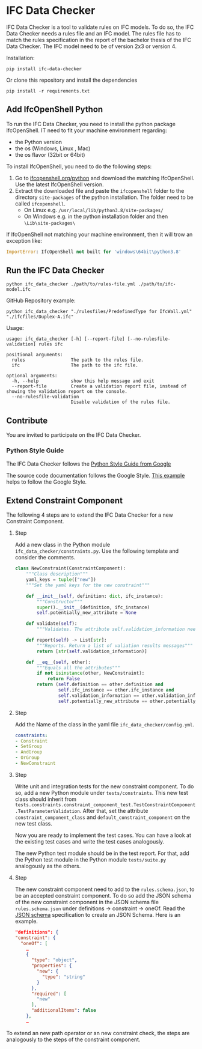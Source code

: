 # IFC Data Checker

IFC Data Checker is a tool to validate rules on IFC models. To do so, the IFC Data Checker needs a rules file and an IFC model. The rules file has to match the rules specification in the report of the bachelor thesis of the IFC Data Checker. The IFC model need to be of version 2x3 or version 4.

Installation:

```shell
pip install ifc-data-checker
```

Or clone this repository and install the dependencies

```shell
pip install -r requirements.txt
```

## Add IfcOpenShell Python

To run the IFC Data Checker, you need to install the python package IfcOpenShell. IT need to fit your machine environment regarding:

* the Python version
* the os (Windows, Linux , Mac)
* the os flavor (32bit or 64bit)

To install IfcOpenShell, you need to do the following steps:

1. Go to [ifcopenshell.org/python](http://ifcopenshell.org/python) and download the matching IfcOpenShell. Use the latest IfcOpenShell version.
2. Extract the downloaded file and paste the `ifcopenshell` folder to the directory `site-packages` of the python installation. The folder need to be called `ifcopenshell`.
    * On Linux e.g. `/usr/local/lib/python3.8/site-packages/`
    * On Windows e.g. in the python installation folder and then `\Lib\site-packages\`

If IfcOpenShell not matching your machine environment, then it will trow an exception like:

```python
ImportError: IfcOpenShell not built for 'windows\64bit\python3.8'
```

## Run the IFC Data Checker

```shell
python ifc_data_checker ./path/to/rules-file.yml ./path/to/ifc-model.ifc
```

GitHub Repository example:

```shell
python ifc_data_checker "./rulesfiles/PredefinedType for IfcWall.yml" "./ifcfiles/Duplex-A.ifc"
```

Usage:

```shell
usage: ifc_data_checker [-h] [--report-file] [--no-rulesfile-validation] rules ifc

positional arguments:
  rules                 The path to the rules file.
  ifc                   The path to the ifc file.

optional arguments:
  -h, --help            show this help message and exit
  --report-file         Create a validation report file, instead of showing the validation report on the console.
  --no-rulesfile-validation
                        Disable validation of the rules file.
```

## Contribute

You are invited to participate on the IFC Data Checker.

### Python Style Guide

The IFC Data Checker follows the [Python Style Guide from Google](https://google.github.io/styleguide/pyguide.html)

The source code documentation follows the Google Style. [This example](https://sphinxcontrib-napoleon.readthedocs.io/en/latest/example_google.html) helps to follow the Google Style.

## Extend Constraint Component

The following 4 steps are to extend the IFC Data Checker for a new Constraint Component.

1. Step

    Add a new class in the Python module `ifc_data_checker/constraints.py`. Use the following template and consider the comments.

    ```python
    class NewConstraint(ConstraintComponent):
        """Class description"""
        yaml_keys = tuple(["new"])
        """Set the yaml keys for the new constraint"""

        def __init__(self, definition: dict, ifc_instance):
            """Constructor"""
            super().__init__(definition, ifc_instance)
            self.potentially_new_attribute = None

        def validate(self):
            """Validates. The attribute self.validation_information need to be set."""

        def report(self) -> List[str]:
            """Reports. Return a list of valiation results messages"""
            return [str(self.validation_information)]

        def __eq__(self, other):
            """Equals all the attributes"""
            if not isinstance(other, NewConstraint):
                return False
            return (self.definition == other.definition and
                    self.ifc_instance == other.ifc_instance and
                    self.validation_information == other.validation_information and
                    self.potentially_new_attribute == other.potentially_new_attribute)
    ```

2. Step

    Add the Name of the class in the yaml file `ifc_data_checker/config.yml`.

    ```yaml
    constraints:
    - Constraint
    - SetGroup
    - AndGroup
    - OrGroup
    - NewConstraint
    ```

3. Step

    Write unit and integration tests for the new constraint component. To do so, add a new Python module under `tests/constraints`. This new test class should inherit from `tests.constraints.constraint_component_test.TestConstraintComponent.TestParameterValidation`. After that, set the attribute `constraint_component_class` and `default_constraint_component` on the new test class.

    Now you are ready to implement the test cases. You can have a look at the existing test cases and write the test cases analogously.

    The new Python test module should be in the test report. For that, add the Python test module in the Python module `tests/suite.py` analogously as the others.

4. Step

    The new constraint component need to add to the `rules.schema.json`, to be an accepted constraint component. To do so add the JSON schema of the new constraint component in the JSON schema file `rules.schema.json` under definitions -> constraint -> oneOf. Read the [JSON schema](http://json-schema.org/) specification to create an JSON Schema. Here is an example.

    ```json
    "definitions": {
    "constraint": {
      "oneOf": [
        …
        {
          "type": "object",
          "properties": {
            "new": {
              "type": "string"
            }
          },
          "required": [
            "new"
          ],
          "additionalItems": false
        },
        …
    ```

To extend an new path operator or an new constraint check, the steps are analogously to the steps of the constraint component.

